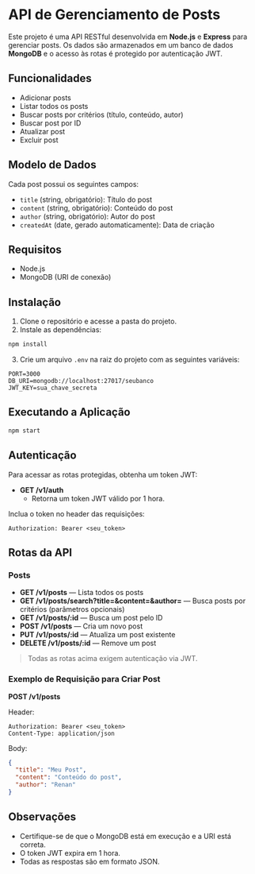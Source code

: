 # API de Gerenciamento de Posts

Este projeto é uma API RESTful desenvolvida em **Node.js** e **Express** para gerenciar posts. Os dados são armazenados em um banco de dados **MongoDB** e o acesso às rotas é protegido por autenticação JWT.

## Funcionalidades

- Adicionar posts
- Listar todos os posts
- Buscar posts por critérios (título, conteúdo, autor)
- Buscar post por ID
- Atualizar post
- Excluir post

## Modelo de Dados

Cada post possui os seguintes campos:

- `title` (string, obrigatório): Título do post
- `content` (string, obrigatório): Conteúdo do post
- `author` (string, obrigatório): Autor do post
- `createdAt` (date, gerado automaticamente): Data de criação

## Requisitos

- Node.js
- MongoDB (URI de conexão)

## Instalação

1. Clone o repositório e acesse a pasta do projeto.
2. Instale as dependências:

```bash
npm install
```

3. Crie um arquivo `.env` na raiz do projeto com as seguintes variáveis:

```
PORT=3000
DB_URI=mongodb://localhost:27017/seubanco
JWT_KEY=sua_chave_secreta
```

## Executando a Aplicação

```bash
npm start
```

## Autenticação

Para acessar as rotas protegidas, obtenha um token JWT:

- **GET /v1/auth**
  - Retorna um token JWT válido por 1 hora.

Inclua o token no header das requisições:

```
Authorization: Bearer <seu_token>
```

## Rotas da API

### Posts

- **GET /v1/posts** — Lista todos os posts
- **GET /v1/posts/search?title=&content=&author=** — Busca posts por critérios (parâmetros opcionais)
- **GET /v1/posts/:id** — Busca um post pelo ID
- **POST /v1/posts** — Cria um novo post
- **PUT /v1/posts/:id** — Atualiza um post existente
- **DELETE /v1/posts/:id** — Remove um post

> Todas as rotas acima exigem autenticação via JWT.

### Exemplo de Requisição para Criar Post

**POST /v1/posts**

Header:
```
Authorization: Bearer <seu_token>
Content-Type: application/json
```

Body:
```json
{
  "title": "Meu Post",
  "content": "Conteúdo do post",
  "author": "Renan"
}
```

## Observações

- Certifique-se de que o MongoDB está em execução e a URI está correta.
- O token JWT expira em 1 hora.
- Todas as respostas são em formato JSON.
